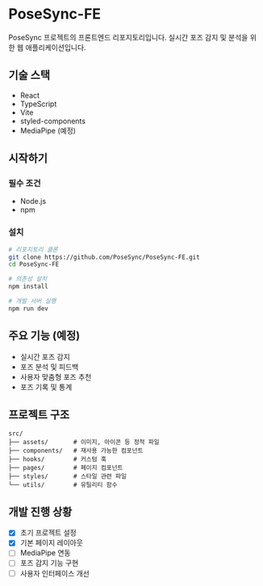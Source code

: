 # PoseSync-FE

PoseSync 프로젝트의 프론트엔드 리포지토리입니다. 실시간 포즈 감지 및 분석을 위한 웹 애플리케이션입니다.

## 기술 스택

- React
- TypeScript
- Vite
- styled-components
- MediaPipe (예정)

## 시작하기

### 필수 조건

- Node.js
- npm

### 설치

```bash
# 리포지토리 클론
git clone https://github.com/PoseSync/PoseSync-FE.git
cd PoseSync-FE

# 의존성 설치
npm install

# 개발 서버 실행
npm run dev
```

## 주요 기능 (예정)

- 실시간 포즈 감지
- 포즈 분석 및 피드백
- 사용자 맞춤형 포즈 추천
- 포즈 기록 및 통계

## 프로젝트 구조

```
src/
├── assets/       # 이미지, 아이콘 등 정적 파일
├── components/   # 재사용 가능한 컴포넌트
├── hooks/        # 커스텀 훅
├── pages/        # 페이지 컴포넌트
├── styles/       # 스타일 관련 파일
└── utils/        # 유틸리티 함수
```

## 개발 진행 상황

- [x] 초기 프로젝트 설정
- [x] 기본 페이지 레이아웃
- [ ] MediaPipe 연동
- [ ] 포즈 감지 기능 구현
- [ ] 사용자 인터페이스 개선

